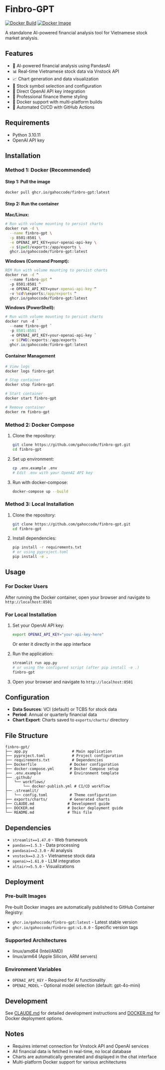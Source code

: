 # Finbro-GPT

[![Docker Build](https://github.com/gahoccode/finbro-gpt/actions/workflows/docker-publish.yml/badge.svg)](https://github.com/gahoccode/finbro-gpt/actions/workflows/docker-publish.yml)
[![Docker Image](https://ghcr-badge.deta.dev/gahoccode/finbro-gpt/latest_tag?trim=major&label=latest)](https://github.com/gahoccode/finbro-gpt/pkgs/container/finbro-gpt)

A standalone AI-powered financial analysis tool for Vietnamese stock market analysis.

## Features

- 🤖 AI-powered financial analysis using PandasAI
- 📊 Real-time Vietnamese stock data via Vnstock API
- 📈 Chart generation and data visualization
- 🎯 Stock symbol selection and configuration
- 🔑 Direct OpenAI API key integration
- 🎨 Professional finance theme styling
- 🐳 Docker support with multi-platform builds
- 🚀 Automated CI/CD with GitHub Actions

## Requirements

- Python 3.10.11
- OpenAI API key

## Installation

### Method 1: Docker (Recommended)

#### Step 1: Pull the image
```bash
docker pull ghcr.io/gahoccode/finbro-gpt:latest
```

#### Step 2: Run the container

**Mac/Linux:**
```bash
# Run with volume mounting to persist charts
docker run -d \
  --name finbro-gpt \
  -p 8501:8501 \
  -e OPENAI_API_KEY=your-openai-api-key \
  -v $(pwd)/exports:/app/exports \
  ghcr.io/gahoccode/finbro-gpt:latest
```

**Windows (Command Prompt):**
```cmd
REM Run with volume mounting to persist charts
docker run -d ^
  --name finbro-gpt ^
  -p 8501:8501 ^
  -e OPENAI_API_KEY=your-openai-api-key ^
  -v %cd%\exports:/app/exports ^
  ghcr.io/gahoccode/finbro-gpt:latest
```

**Windows (PowerShell):**
```powershell
# Run with volume mounting to persist charts
docker run -d `
  --name finbro-gpt `
  -p 8501:8501 `
  -e OPENAI_API_KEY=your-openai-api-key `
  -v ${PWD}/exports:/app/exports `
  ghcr.io/gahoccode/finbro-gpt:latest
```

#### Container Management

```bash
# View logs
docker logs finbro-gpt

# Stop container
docker stop finbro-gpt

# Start container
docker start finbro-gpt

# Remove container
docker rm finbro-gpt
```

### Method 2: Docker Compose

1. Clone the repository:
   ```bash
   git clone https://github.com/gahoccode/finbro-gpt.git
   cd finbro-gpt
   ```

2. Set up environment:
   ```bash
   cp .env.example .env
   # Edit .env with your OpenAI API key
   ```

3. Run with docker-compose:
   ```bash
   docker-compose up --build
   ```

### Method 3: Local Installation

1. Clone the repository:
   ```bash
   git clone https://github.com/gahoccode/finbro-gpt.git
   cd finbro-gpt
   ```

2. Install dependencies:
   ```bash
   pip install -r requirements.txt
   # or using pyproject.toml
   pip install -e .
   ```

## Usage

### For Docker Users
After running the Docker container, open your browser and navigate to `http://localhost:8501`

### For Local Installation

1. Set your OpenAI API key:
   ```bash
   export OPENAI_API_KEY="your-api-key-here"
   ```
   Or enter it directly in the app interface

2. Run the application:
   ```bash
   streamlit run app.py
   # or using the configured script (after pip install -e .)
   finbro-gpt
   ```

3. Open your browser and navigate to `http://localhost:8501`

## Configuration

- **Data Sources**: VCI (default) or TCBS for stock data
- **Period**: Annual or quarterly financial data
- **Chart Export**: Charts saved to `exports/charts/` directory

## File Structure

```
finbro-gpt/
├── app.py                    # Main application
├── pyproject.toml            # Project configuration
├── requirements.txt          # Dependencies
├── Dockerfile               # Docker configuration
├── docker-compose.yml       # Docker Compose setup
├── .env.example             # Environment template
├── .github/
│   └── workflows/
│       └── docker-publish.yml # CI/CD workflow
├── .streamlit/
│   └── config.toml          # Theme configuration
├── exports/charts/          # Generated charts
├── CLAUDE.md               # Development guide
├── DOCKER.md               # Docker deployment guide
└── README.md               # This file
```

## Dependencies

- `streamlit==1.47.0` - Web framework
- `pandas==1.5.3` - Data processing
- `pandasai==2.3.0` - AI analysis
- `vnstock==3.2.5` - Vietnamese stock data
- `openai>=1.61.0` - LLM integration
- `altair>=5.5.0` - Visualizations

## Deployment

### Pre-built Images
Pre-built Docker images are automatically published to GitHub Container Registry:
- `ghcr.io/gahoccode/finbro-gpt:latest` - Latest stable version
- `ghcr.io/gahoccode/finbro-gpt:v1.0.0` - Specific version tags

### Supported Architectures
- linux/amd64 (Intel/AMD)
- linux/arm64 (Apple Silicon, ARM servers)

### Environment Variables
- `OPENAI_API_KEY` - Required for AI functionality
- `OPENAI_MODEL` - Optional model selection (default: gpt-4o-mini)

## Development

See [CLAUDE.md](CLAUDE.md) for detailed development instructions and [DOCKER.md](DOCKER.md) for Docker deployment options.

## Notes

- Requires internet connection for Vnstock API and OpenAI services
- All financial data is fetched in real-time, no local database
- Charts are automatically generated and displayed in the chat interface
- Multi-platform Docker support for various architectures